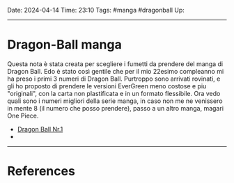 Date: 2024-04-14
Time: 23:10
Tags: #manga #dragonball
Up: 

---
# Dragon-Ball manga

Questa nota è stata creata per scegliere i fumetti da prendere del manga di Dragon Ball. Edo è stato così gentile che per il mio 22esimo compleanno mi ha preso i primi 3 numeri di Dragon Ball. Purtroppo sono arrivati rovinati, e gli ho proposto di prendere le versioni EverGreen meno costose e piu "originali", con la carta non plastificata e in un formato flessibile. Ora vedo quali sono i numeri migliori della serie manga, in caso non me ne venissero in mente 8 (il numero che posso prendere), passo a un altro manga, magari One Piece.

- [Dragon Ball Nr.1](https://www.starcomics.com/fumetto/dragon-ball-evergreen-edition-1-dragon-ball-evergreen-edition-1)
- 


---
# References
